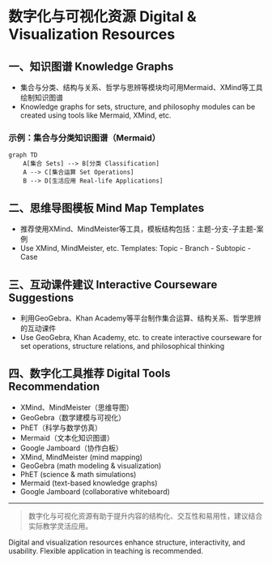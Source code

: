 # 数字化与可视化资源 Digital & Visualization Resources

## 一、知识图谱 Knowledge Graphs

- 集合与分类、结构与关系、哲学与思辨等模块均可用Mermaid、XMind等工具绘制知识图谱
- Knowledge graphs for sets, structure, and philosophy modules can be created using tools like Mermaid, XMind, etc.

### 示例：集合与分类知识图谱（Mermaid）

```mermaid
graph TD
    A[集合 Sets] --> B[分类 Classification]
    A --> C[集合运算 Set Operations]
    B --> D[生活应用 Real-life Applications]
```

## 二、思维导图模板 Mind Map Templates

- 推荐使用XMind、MindMeister等工具，模板结构包括：主题-分支-子主题-案例
- Use XMind, MindMeister, etc. Templates: Topic - Branch - Subtopic - Case

## 三、互动课件建议 Interactive Courseware Suggestions

- 利用GeoGebra、Khan Academy等平台制作集合运算、结构关系、哲学思辨的互动课件
- Use GeoGebra, Khan Academy, etc. to create interactive courseware for set operations, structure relations, and philosophical thinking

## 四、数字化工具推荐 Digital Tools Recommendation

- XMind、MindMeister（思维导图）
- GeoGebra（数学建模与可视化）
- PhET（科学与数学仿真）
- Mermaid（文本化知识图谱）
- Google Jamboard（协作白板）
- XMind, MindMeister (mind mapping)
- GeoGebra (math modeling & visualization)
- PhET (science & math simulations)
- Mermaid (text-based knowledge graphs)
- Google Jamboard (collaborative whiteboard)

---

> 数字化与可视化资源有助于提升内容的结构化、交互性和易用性，建议结合实际教学灵活应用。

Digital and visualization resources enhance structure, interactivity, and usability. Flexible application in teaching is recommended.
